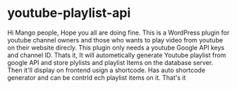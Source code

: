 # youtube-playlist-api
Hi Mango people,
Hope you all are doing fine.
This is a WordPress plugin for youtube channel owners and those who wants to play video from youtube on their website direcly.
This plugin only needs a youtube Google API keys and channel ID. Thats it,  It will autometically generate Youtube playlist from google API and store plylists and playlist Items on the database server. Then it'll display on frontend usign a shortcode. Has auto shortcode generator and can be contrld ech playlist items on it. That's it
